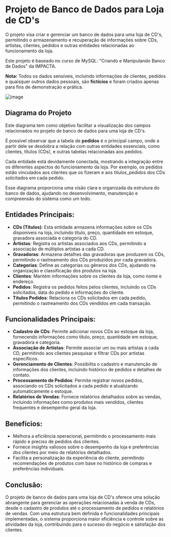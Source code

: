 # Projeto de Banco de Dados para Loja de CD's

O projeto visa criar e gerenciar um banco de dados para uma loja de CD's, permitindo o armazenamento e recuperação de informações sobre CDs, artistas, clientes, pedidos e outras entidades relacionadas ao funcionamento da loja.

Este projeto é baseado no curso de MySQL: "Criando e Manipulando Banco de Dados" da IMPACTA.

**Nota:** Todos os dados sensíveis, incluindo informações de clientes, pedidos e quaisquer outros dados pessoais, são **fictícios** e foram criados apenas para fins de demonstração e prática.

![image](https://github.com/RodrigoBitener/Projeto-de-Banco-de-Dados-para-Loja-de-CD-s/assets/111039192/e58826e7-7471-4012-9c07-ee8a0fe69c33)

## Diagrama do Projeto

Este diagrama tem como objetivo facilitar a visualização dos campos relacionados no projeto de banco de dados para uma loja de CD's.

É possível observar que a tabela de **pedidos** é o principal campo, onde a partir dele se desdobra a relação com outras entidades essenciais, como clientes, títulos (CDs), e outras tabelas relacionadas aos pedidos.

Cada entidade está devidamente conectada, mostrando a integração entre os diferentes aspectos do funcionamento da loja. Por exemplo, os pedidos estão vinculados aos clientes que os fizeram e aos títulos_pedidos dos CDs solicitados em cada pedido.

Esse diagrama proporciona uma visão clara e organizada da estrutura do banco de dados, ajudando no desenvolvimento, manutenção e compreensão do sistema como um todo.

## Entidades Principais:

- **CDs (Títulos)**: Esta entidade armazena informações sobre os CDs disponíveis na loja, incluindo título, preço, quantidade em estoque, gravadora associada e categoria do CD.
- **Artistas**: Registra os artistas associados aos CDs, permitindo a associação de múltiplos artistas a cada CD.
- **Gravadoras**: Armazena detalhes das gravadoras que produzem os CDs, permitindo o rastreamento dos CDs produzidos por cada gravadora.
- **Categorias**: Define as categorias ou gêneros dos CDs, ajudando na organização e classificação dos produtos na loja.
- **Clientes**: Mantém informações sobre os clientes da loja, como nome e endereço.
- **Pedidos**: Registra os pedidos feitos pelos clientes, incluindo os CDs solicitados, data do pedido e informações do cliente.
- **Títulos Pedidos**: Relaciona os CDs solicitados em cada pedido, permitindo o rastreamento dos CDs vendidos em cada transação.

## Funcionalidades Principais:

- **Cadastro de CDs**: Permite adicionar novos CDs ao estoque da loja, fornecendo informações como título, preço, quantidade em estoque, gravadora e categoria.
- **Associação de Artistas**: Permite associar um ou mais artistas a cada CD, permitindo aos clientes pesquisar e filtrar CDs por artistas específicos.
- **Gerenciamento de Clientes**: Possibilita o cadastro e manutenção de informações dos clientes, incluindo histórico de pedidos e detalhes de contato.
- **Processamento de Pedidos**: Permite registrar novos pedidos, associando os CDs solicitados a cada pedido e atualizando automaticamente o estoque.
- **Relatórios de Vendas**: Fornece relatórios detalhados sobre as vendas, incluindo informações como produtos mais vendidos, clientes frequentes e desempenho geral da loja.

## Benefícios:

- Melhora a eficiência operacional, permitindo o processamento mais rápido e preciso de pedidos dos clientes.
- Fornece insights valiosos sobre o desempenho da loja e preferências dos clientes por meio de relatórios detalhados.
- Facilita a personalização da experiência do cliente, permitindo recomendações de produtos com base no histórico de compras e preferências individuais.

## Conclusão:

O projeto de banco de dados para uma loja de CD's oferece uma solução abrangente para gerenciar as operações relacionadas à venda de CDs, desde o cadastro de produtos até o processamento de pedidos e relatórios de vendas. Com uma estrutura bem definida e funcionalidades principais implementadas, o sistema proporciona maior eficiência e controle sobre as atividades da loja, contribuindo para o sucesso do negócio e satisfação dos clientes.
